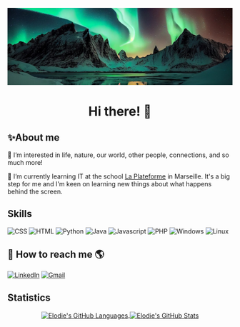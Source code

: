 ![Picture](The-Northern-Lights.jpg)  

<h1 align="center">Hi there! 👋</h1> 

## ✨About me   
  
👀 I’m interested in life, nature, our world, other people, connections, and so much more!

🌱 I’m currently learning IT at the school [La Plateforme](https://www.https://laplateforme.io/) in Marseille. It's a big step for me and I'm keen on learning new things about what happens behind the screen.  

## Skills  
![CSS](https://img.icons8.com/?size=100&id=21278&format=png&color=000000) 
![HTML](https://img.icons8.com/?size=100&id=20909&format=png&color=000000)
![Python](https://img.icons8.com/?size=100&id=13441&format=png&color=000000)
![Java](https://img.icons8.com/?size=100&id=lTKW3iI3wIT0&format=png&color=000000)
![Javascript](https://img.icons8.com/?size=100&id=108784&format=png&color=000000)
![PHP](https://img.icons8.com/?size=100&id=13460&format=png&color=000000)
![Windows](https://img.icons8.com/?size=100&id=108792&format=png&color=000000)
![Linux](https://img.icons8.com/?size=100&id=37823&format=png&color=000000)

## 🔗 How to reach me 🌎  
[![LinkedIn](https://img.icons8.com/?size=100&id=xuvGCOXi8Wyg&format=png&color=000000)](https://www.linkedin.com/in/elodie-boweren)
[![Gmail](https://img.icons8.com/?size=100&id=P7UIlhbpWzZm&format=png&color=000000)](https://mail.google.com/mail/u/0/?view=cm&fs=1&tf=1&source=mailto&to=elodie.boweren@laplateforme.io)  

## Statistics  

<p align="center">
<a href="https://github.com/elodie-boweren/elodie-boweren">
  <img height=165 align="center"  src="https://github-readme-stats.vercel.app/api/top-langs?username=elodie-boweren&layout=compact&langs_count=8&card_width=300&title_color=07004D&text_color=3D315B&icon_color=6B0504&bg_color=F8F991&locale=fr" alt="Elodie's GitHub Languages"/>
</a>
<a href="https://github.com/elodie-boweren/elodie-boweren">
  <img height=165  align="center"  src="https://github-readme-stats.vercel.app/api?username=elodie-boweren&show_icons=true&line_height=27&count_private=true&title_color=07004D&text_color=3D315B&icon_color=6B0504&bg_color=F8F991&locale=en" alt="Elodie's GitHub Stats" />
</a>

<!---
elodie-boweren/elodie-boweren is a ✨ special ✨ repository because its `README.md` (this file) appears on your GitHub profile.
You can click the Preview link to take a look at your changes.
--->
